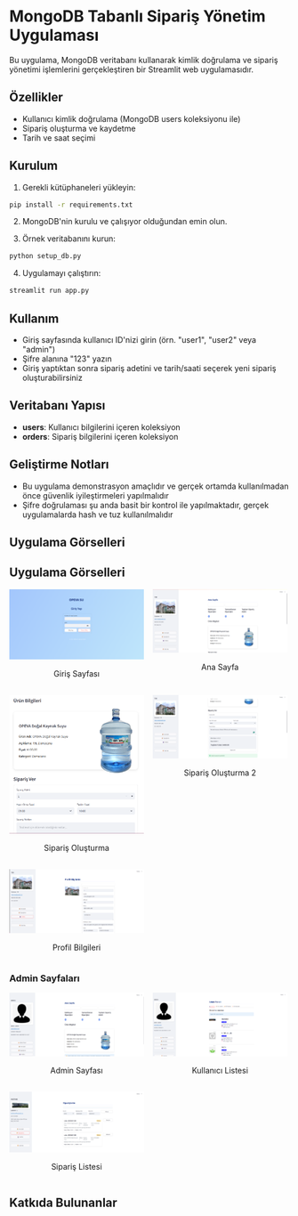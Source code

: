 # MongoDB Tabanlı Sipariş Yönetim Uygulaması

Bu uygulama, MongoDB veritabanı kullanarak kimlik doğrulama ve sipariş yönetimi işlemlerini gerçekleştiren bir Streamlit web uygulamasıdır.

## Özellikler

- Kullanıcı kimlik doğrulama (MongoDB users koleksiyonu ile)
- Sipariş oluşturma ve kaydetme
- Tarih ve saat seçimi

## Kurulum

1. Gerekli kütüphaneleri yükleyin:

```bash
pip install -r requirements.txt
```

2. MongoDB'nin kurulu ve çalışıyor olduğundan emin olun.

3. Örnek veritabanını kurun:

```bash
python setup_db.py
```

4. Uygulamayı çalıştırın:

```bash
streamlit run app.py
```

## Kullanım

- Giriş sayfasında kullanıcı ID'nizi girin (örn. "user1", "user2" veya "admin")
- Şifre alanına "123" yazın
- Giriş yaptıktan sonra sipariş adetini ve tarih/saati seçerek yeni sipariş oluşturabilirsiniz

## Veritabanı Yapısı

- **users**: Kullanıcı bilgilerini içeren koleksiyon
- **orders**: Sipariş bilgilerini içeren koleksiyon

## Geliştirme Notları

- Bu uygulama demonstrasyon amaçlıdır ve gerçek ortamda kullanılmadan önce güvenlik iyileştirmeleri yapılmalıdır
- Şifre doğrulaması şu anda basit bir kontrol ile yapılmaktadır, gerçek uygulamalarda hash ve tuz kullanılmalıdır

## Uygulama Görselleri 


<h2>Uygulama Görselleri</h2>

<div style="display: flex; flex-wrap: wrap; gap: 16px; justify-content: start;">
  <div style="flex: 0 0 48%;">
    <img src="assets/screenshots_v2/Screenshot_1.png" alt="Giriş Sayfası" style="width: 100%;">
    <p style="text-align:center; font-size:14px;">Giriş Sayfası</p>
  </div>
  <div style="flex: 0 0 48%;">
    <img src="assets/screenshots_v2/Screenshot_2.png" alt="Ana Sayfa" style="width: 100%;">
    <p style="text-align:center; font-size:14px;">Ana Sayfa</p>
  </div>
  <div style="flex: 0 0 48%;">
    <img src="assets/screenshots_v2/Screenshot_3.png" alt="Sipariş Oluşturma" style="width: 100%;">
    <p style="text-align:center; font-size:14px;">Sipariş Oluşturma</p>
  </div>
  <div style="flex: 0 0 48%;">
    <img src="assets/screenshots_v2/Screenshot_5.png" alt="Sipariş Oluşturma 2" style="width: 100%;">
    <p style="text-align:center; font-size:14px;">Sipariş Oluşturma 2</p>
  </div>
  <div style="flex: 0 0 48%;">
    <img src="assets/screenshots_v2/Screenshot_6.png" alt="Profil Bilgileri" style="width: 100%;">
    <p style="text-align:center; font-size:14px;">Profil Bilgileri</p>
  </div>
</div>

<h3>Admin Sayfaları</h3>

<div style="display: flex; flex-wrap: wrap; gap: 16px; justify-content: start;">
  <div style="flex: 0 0 48%;">
    <img src="assets/screenshots_v2/admin_1.png" alt="Admin Sayfası" style="width: 100%;">
    <p style="text-align:center; font-size:14px;">Admin Sayfası</p>
  </div>
  <div style="flex: 0 0 48%;">
    <img src="assets/screenshots_v2/admin_2.png" alt="Admin - Kullanıcı Listesi" style="width: 100%;">
    <p style="text-align:center; font-size:14px;">Kullanıcı Listesi</p>
  </div>
  <div style="flex: 0 0 48%;">
    <img src="assets/screenshots/Screenshot_6.png" alt="Admin - Sipariş Listesi" style="width: 100%;">
    <p style="text-align:center; font-size:14px;">Sipariş Listesi</p>
  </div>
</div>



## Katkıda Bulunanlar

